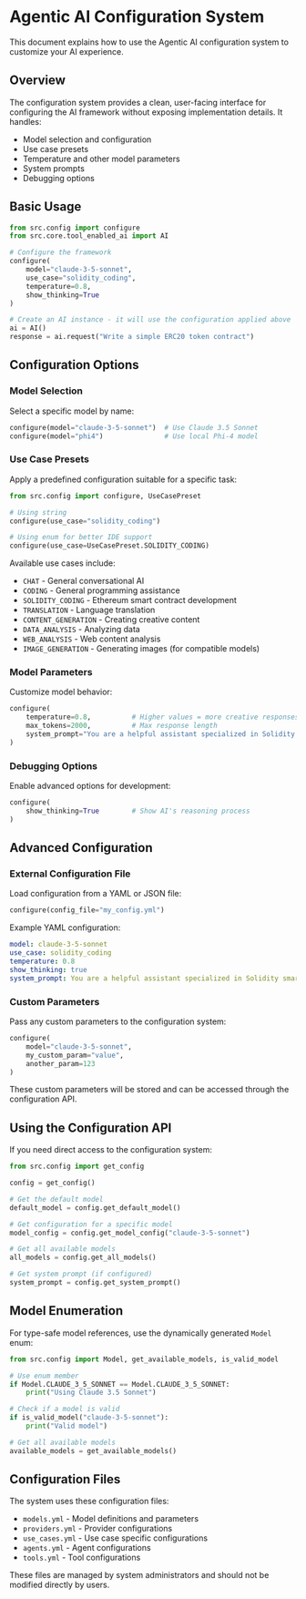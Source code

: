 # Agentic AI Configuration System

This document explains how to use the Agentic AI configuration system to customize your AI experience.

## Overview

The configuration system provides a clean, user-facing interface for configuring the AI framework without exposing implementation details. It handles:

- Model selection and configuration
- Use case presets
- Temperature and other model parameters
- System prompts
- Debugging options

## Basic Usage

```python
from src.config import configure
from src.core.tool_enabled_ai import AI

# Configure the framework
configure(
    model="claude-3-5-sonnet",
    use_case="solidity_coding",
    temperature=0.8,
    show_thinking=True
)

# Create an AI instance - it will use the configuration applied above
ai = AI()
response = ai.request("Write a simple ERC20 token contract")
```

## Configuration Options

### Model Selection

Select a specific model by name:

```python
configure(model="claude-3-5-sonnet")  # Use Claude 3.5 Sonnet
configure(model="phi4")               # Use local Phi-4 model
```

### Use Case Presets

Apply a predefined configuration suitable for a specific task:

```python
from src.config import configure, UseCasePreset

# Using string
configure(use_case="solidity_coding")

# Using enum for better IDE support
configure(use_case=UseCasePreset.SOLIDITY_CODING)
```

Available use cases include:

- `CHAT` - General conversational AI
- `CODING` - General programming assistance
- `SOLIDITY_CODING` - Ethereum smart contract development
- `TRANSLATION` - Language translation
- `CONTENT_GENERATION` - Creating creative content
- `DATA_ANALYSIS` - Analyzing data
- `WEB_ANALYSIS` - Web content analysis
- `IMAGE_GENERATION` - Generating images (for compatible models)

### Model Parameters

Customize model behavior:

```python
configure(
    temperature=0.8,          # Higher values = more creative responses
    max_tokens=2000,          # Max response length
    system_prompt="You are a helpful assistant specialized in Solidity smart contract development."
)
```

### Debugging Options

Enable advanced options for development:

```python
configure(
    show_thinking=True        # Show AI's reasoning process
)
```

## Advanced Configuration

### External Configuration File

Load configuration from a YAML or JSON file:

```python
configure(config_file="my_config.yml")
```

Example YAML configuration:

```yaml
model: claude-3-5-sonnet
use_case: solidity_coding
temperature: 0.8
show_thinking: true
system_prompt: You are a helpful assistant specialized in Solidity smart contract development.
```

### Custom Parameters

Pass any custom parameters to the configuration system:

```python
configure(
    model="claude-3-5-sonnet",
    my_custom_param="value",
    another_param=123
)
```

These custom parameters will be stored and can be accessed through the configuration API.

## Using the Configuration API

If you need direct access to the configuration system:

```python
from src.config import get_config

config = get_config()

# Get the default model
default_model = config.get_default_model()

# Get configuration for a specific model
model_config = config.get_model_config("claude-3-5-sonnet")

# Get all available models
all_models = config.get_all_models()

# Get system prompt (if configured)
system_prompt = config.get_system_prompt()
```

## Model Enumeration

For type-safe model references, use the dynamically generated `Model` enum:

```python
from src.config import Model, get_available_models, is_valid_model

# Use enum member
if Model.CLAUDE_3_5_SONNET == Model.CLAUDE_3_5_SONNET:
    print("Using Claude 3.5 Sonnet")

# Check if a model is valid
if is_valid_model("claude-3-5-sonnet"):
    print("Valid model")

# Get all available models
available_models = get_available_models()
```

## Configuration Files

The system uses these configuration files:

- `models.yml` - Model definitions and parameters
- `providers.yml` - Provider configurations
- `use_cases.yml` - Use case specific configurations
- `agents.yml` - Agent configurations
- `tools.yml` - Tool configurations

These files are managed by system administrators and should not be modified directly by users.

